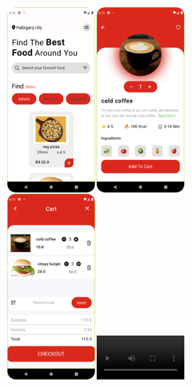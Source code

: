<span>
<img src="https://github.com/hatimrustam32/practical/blob/main/1.png" width=200>
<img src="https://github.com/hatimrustam32/practical/blob/main/2.png" width=200>
<img src="https://github.com/hatimrustam32/practical/blob/main/3.png" width=200>
  <video width="200" controls> <source src="https://github.com/hatimrustam32/practical/blob/main/practical%20%E2%80%93%203.png%20%5Bpractical%5D%202024-02-15%2018-17-45.mp4" type="video/mp4"> </video>
</span>
